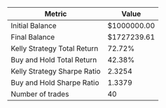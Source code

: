 | Metric | Value |
| --- | --- |
| Initial Balance | $1000000.00 |
| Final Balance | $1727239.61 |
| Kelly Strategy Total Return | 72.72% |
| Buy and Hold Total Return | 42.38% |
| Kelly Strategy Sharpe Ratio | 2.3254 |
| Buy and Hold Sharpe Ratio | 1.3379 |
| Number of trades | 40 |
